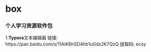 # box
<h3>个人学习资源软件包  </h3>
<p>1.<b>Typora</b>文本编辑器 链接: https://pan.baidu.com/s/11AiK6hSD4hb1uGds2K7QzQ 提取码: ecsy<p>
